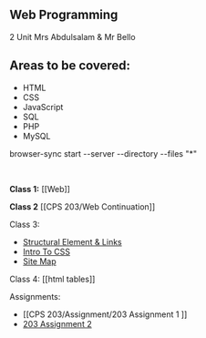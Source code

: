 ## Web Programming
2 Unit
Mrs Abdulsalam & Mr Bello

## Areas to be covered:

-  HTML
- CSS
- JavaScript
- SQL
- PHP
- MySQL

browser-sync start --server --directory --files "*"

 <script id="__bs_script__">//<![CDATA[

            document.write("<script async src='http://HOST:3002/browser-sync/browser-sync-client.js?v=2.27.11'><\/script>".replace("HOST", location.hostname));

        //]]></script>

**Class 1:**
[[Web]]

**Class 2**
[[CPS 203/Web Continuation]]

Class 3:
- [Structural Element & Links](CPS%20203/Structural%20Element%20&%20Links.md)
- [Intro To CSS](CPS%20203/Intro%20To%20CSS.md)
- [Site Map](CPS%20203/Site%20Map.md)

Class 4:
[[html tables]]

Assignments:
- [[CPS 203/Assignment/203 Assignment 1 ]]
- [203 Assignment 2](CPS%20203/Assignment/203%20Assignment%202.md)